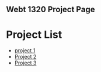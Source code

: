 ## Webt 1320 Project Page

<h1>Project List</h1>

<ul>
    <li><a href="project 1/index.html" target="_blank">project 1</a></li>
    <li><a href="Project 2/index.html" target="_blank">Project 2</a></li>
    <li><a href="Project 3/index.html" target="_blank">Project 3</a></li>
</ul>
